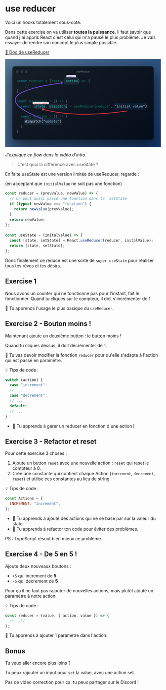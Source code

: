 # use reducer

Voici un hooks totalement sous-coté.

Dans cette exercise on va utiliser **toutes la puissance**. Il faut savoir que quand
j'ai appris React c'est celui qui m'a pausé le plus problème. Je vais essayer
de rendre son concept le plus simple possible.

[📖 Doc de useReducer](https://beta.reactjs.org/apis/usereducer)

![react hooks flow](../../../public/assets/use-reduce-flow.png)

_J'explique ce flow dans la vidéo d'intro._

> C'est quoi la différence avec useState ?

En faite useState est une version limitée de useReducer, regarde :

(en acceptant que `initialValue` ne soit pas une fonction)

```js
const reducer = (prevValue, newValue) => {
  // On peut aussi passé une fonction dans le `setState`
  if (typeof newValue === "function") {
    return newValue(prevValue);
  }
  return newValue;
};

const useState = (initalValue) => {
  const [state, setState] = React.useReducer(reducer, initalValue);
  return [state, setState];
};
```

Donc finalement ce reduce est une sorte de `super useState` pour
réaliser tous tes rêves et tes désirs.

## Exercise 1

Nous avons un counter qui ne fonctionne pas pour l'instant, fait
le fonctionner.
Quand tu cliques sur le compteur, il doit s'incrémenter de 1.

💌 Tu apprends l'usage le plus basique du `useReducer`.

## Exercise 2 - Bouton moins !

Maintenant ajoute un deuxième button : le button moins !

Quand tu cliques dessus, il doit décrémenter de 1.

🦁 Tu vas devoir modifier la fonction `reducer` pour qu'elle
s'adapte à l'action qui est passé en paramètre.

💡 Tips de code :

```js
switch (action) {
  case "increment":
  // ...
  case "decrement":
  // ...
  default:
  // ...
}
```

- 💌 Tu apprends à gérer un reducer en fonction d'une action !

## Exercise 3 - Refactor et reset

Pour cette exercise 3 choses :

1. Ajoute un button `reset` avec une nouvelle action : `reset` qui reset le compteur à 0.
2. Crée une constante qui contient chaque Action (`increment`, `decrement`, `reset`)
   et utilise ces constantes au lieu de string

💡 Tips de code :

```js
const Actions = {
  INCREMENT: "increment",
};
```

- 💌 Tu apprends à ajouté des actions qui ne se base par sur la valeur du state.
- 💌 Tu apprends à refactor ton code pour éviter des problèmes.

PS : TypeScript résout bien mieux ce problème.

## Exercise 4 - De 5 en 5 !

Ajoute deux nouveaux boutons :

- `+5` qui increment de **5**
- `-5` qui decrement de **5**

Pour ça il ne faut pas rajouter de nouvelles actions, mais plutôt ajouté
un paramètre à notre action.

💡 Tips de code :

```js
const reducer = (value, { action, value }) => {
  /*...*/
};
```

💌 Tu apprends à ajouter 1 paramètre dans l'action.

## Bonus

Tu veux aller encore plus loins ?

Tu peux rajouter un input pour `set` la value, avec une action set.

Pas de vidéo correction pour ça, tu peux partager sur le Discord !
